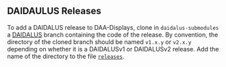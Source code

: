 DAIDAULUS Releases
---

To add a DAIDALUS release to DAA-Displays, clone in `daidalus-submodules` a [DAIDALUS](https://github.com/nasa/daidalus.git) branch containing the code of the release. By convention, the directory of the cloned branch should be named `v1.x.y` or `v2.x.y` depending on whether it is a DAIDALUSv1 or DAIDALUSv2 release. Add the name of the directory to the file [`releases`](releases).
